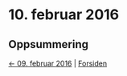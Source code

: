 # 10. februar 2016

## Oppsummering

[<- 09. februar 2016](2016-02-09.md)  |  [Forsiden](../../index.md)